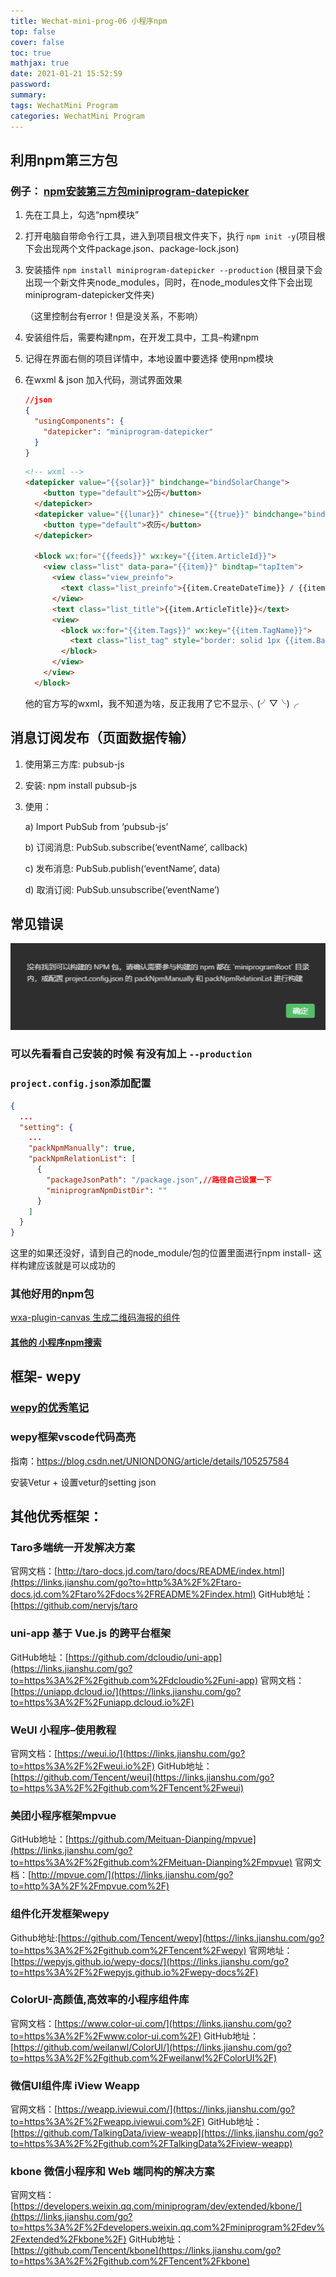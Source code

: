 ```yaml
---
title: Wechat-mini-prog-06 小程序npm
top: false
cover: false
toc: true
mathjax: true
date: 2021-01-21 15:52:59
password:
summary:
tags: WechatMini Program
categories: WechatMini Program
---
```

## 利用npm第三方包

### 例子： [npm安装第三方包miniprogram-datepicker](https://www.npmjs.com/package/miniprogram-datepicker)

1. 先在工具上，勾选“npm模块”

2. 打开电脑自带命令行工具，进入到项目根文件夹下，执行 `npm init -y`(项目根下会出现两个文件package.json、package-lock.json)

3. 安装插件  `npm install miniprogram-datepicker --production` (根目录下会出现一个新文件夹node_modules，同时，在node_modules文件下会出现miniprogram-datepicker文件夹) 

   （这里控制台有error！但是没关系，不影响）

4. 安装组件后，需要构建npm，在开发工具中，工具–构建npm

5. 记得在界面右侧的项目详情中，本地设置中要选择 使用npm模块

6. 在wxml & json 加入代码，测试界面效果

   ```json
   //json
   {
     "usingComponents": {
       "datepicker": "miniprogram-datepicker"
     }
   }
   ```

   

   ```html
   <!-- wxml -->  
   <datepicker value="{{solar}}" bindchange="bindSolarChange">
       <button type="default">公历</button>
     </datepicker>
     <datepicker value="{{lunar}}" chinese="{{true}}" bindchange="bindLunarChange">
       <button type="default">农历</button>
     </datepicker>
   
     <block wx:for="{{feeds}}" wx:key="{{item.ArticleId}}">
       <view class="list" data-para="{{item}}" bindtap="tapItem">
         <view class="view_preinfo">
           <text class="list_preinfo">{{item.CreateDateTime}} / {{item.ArticleAuthor}}</text>
         </view>
         <text class="list_title">{{item.ArticleTitle}}</text>
         <view>
           <block wx:for="{{item.Tags}}" wx:key="{{item.TagName}}">
             <text class="list_tag" style="border: solid 1px {{item.BackgroundColor}};">{{item.TagName}}</text>
           </block>
         </view>
       </view>
     </block>
   ```

   他的官方写的wxml，我不知道为啥，反正我用了它不显示╮(╯▽╰)╭

## 消息订阅发布（页面数据传输）

1. 使用第三方库: pubsub-js

2. 安装: npm install pubsub-js

3. 使用：

   a) Import PubSub from ‘pubsub-js’

   b) 订阅消息: PubSub.subscribe(‘eventName’, callback) 

   c) 发布消息: PubSub.publish(‘eventName’, data)

   d) 取消订阅: PubSub.unsubscribe(‘eventName’)

## 常见错误

![](Wechat-mini-prog-06/image-20210127210808925.png)

### 可以先看看自己安装的时候 有没有加上 `--production`

### `project.config.json`添加配置

```json
{
  ...
  "setting": {
    ...
    "packNpmManually": true,
    "packNpmRelationList": [
      {
        "packageJsonPath": "/package.json",//路径自己设置一下
        "miniprogramNpmDistDir": ""
      }
    ]
  }
}
```

这里的如果还没好，请到自己的node_module/包的位置里面进行npm install- 这样构建应该就是可以成功的



### 其他好用的npm包

[wxa-plugin-canvas 生成二维码海报的组件](https://github.com/jasondu/wxa-plugin-canvas)

#### [其他的 小程序npm搜索](https://www.npmjs.com/search?q=miniprogram) 



## 框架- wepy

### [wepy的优秀笔记](https://juejin.cn/post/6844903774851432456) 

### wepy框架vscode代码高亮 

指南：https://blog.csdn.net/UNIONDONG/article/details/105257584

安装Vetur + 设置vetur的setting json



## 其他优秀框架：

### Taro多端统一开发解决方案
官网文档：[http://taro-docs.jd.com/taro/docs/README/index.html](https://links.jianshu.com/go?to=http%3A%2F%2Ftaro-docs.jd.com%2Ftaro%2Fdocs%2FREADME%2Findex.html)
 GitHub地址：[https://github.com/nervjs/taro 

### uni-app 基于 Vue.js 的跨平台框架
GitHub地址：[https://github.com/dcloudio/uni-app](https://links.jianshu.com/go?to=https%3A%2F%2Fgithub.com%2Fdcloudio%2Funi-app)
官网文档：[https://uniapp.dcloud.io/](https://links.jianshu.com/go?to=https%3A%2F%2Funiapp.dcloud.io%2F)

### WeUI 小程序–使用教程
官网文档：[https://weui.io/](https://links.jianshu.com/go?to=https%3A%2F%2Fweui.io%2F)
GitHub地址：[https://github.com/Tencent/weui](https://links.jianshu.com/go?to=https%3A%2F%2Fgithub.com%2FTencent%2Fweui)

### 美团小程序框架mpvue

GitHub地址：[https://github.com/Meituan-Dianping/mpvue](https://links.jianshu.com/go?to=https%3A%2F%2Fgithub.com%2FMeituan-Dianping%2Fmpvue)
官网文档：[http://mpvue.com/](https://links.jianshu.com/go?to=http%3A%2F%2Fmpvue.com%2F)

### 组件化开发框架wepy
Github地址:[https://github.com/Tencent/wepy](https://links.jianshu.com/go?to=https%3A%2F%2Fgithub.com%2FTencent%2Fwepy)
官网地址：[https://wepyjs.github.io/wepy-docs/](https://links.jianshu.com/go?to=https%3A%2F%2Fwepyjs.github.io%2Fwepy-docs%2F)

### ColorUI-高颜值,高效率的小程序组件库
官网文档：[https://www.color-ui.com/](https://links.jianshu.com/go?to=https%3A%2F%2Fwww.color-ui.com%2F)
GitHub地址：[https://github.com/weilanwl/ColorUI/](https://links.jianshu.com/go?to=https%3A%2F%2Fgithub.com%2Fweilanwl%2FColorUI%2F)

### 微信UI组件库 iView Weapp
官网文档：[https://weapp.iviewui.com/](https://links.jianshu.com/go?to=https%3A%2F%2Fweapp.iviewui.com%2F)
GitHub地址：[https://github.com/TalkingData/iview-weapp](https://links.jianshu.com/go?to=https%3A%2F%2Fgithub.com%2FTalkingData%2Fiview-weapp)

### kbone 微信小程序和 Web 端同构的解决方案
官网文档：[https://developers.weixin.qq.com/miniprogram/dev/extended/kbone/](https://links.jianshu.com/go?to=https%3A%2F%2Fdevelopers.weixin.qq.com%2Fminiprogram%2Fdev%2Fextended%2Fkbone%2F)
GitHub地址：[https://github.com/Tencent/kbone](https://links.jianshu.com/go?to=https%3A%2F%2Fgithub.com%2FTencent%2Fkbone)